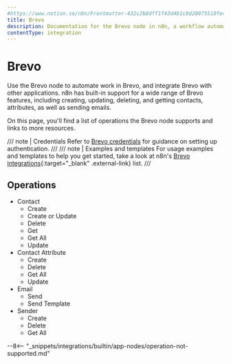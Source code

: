 ```yaml
---
#https://www.notion.so/n8n/Frontmatter-432c2b8dff1f43d4b1c8d20075510fe4
title: Brevo
description: Documentation for the Brevo node in n8n, a workflow automation platform. Includes details of operations and configuration, and links to examples and credentials information.
contentType: integration
---
```


# Brevo

Use the Brevo node to automate work in Brevo, and integrate Brevo with other applications. n8n has built-in support for a wide range of Brevo features, including creating, updating, deleting, and getting contacts, attributes, as well as sending emails. 

On this page, you'll find a list of operations the Brevo node supports and links to more resources.

/// note | Credentials
Refer to [Brevo credentials](/integrations/builtin/credentials/brevo/) for guidance on setting up authentication. 
///
/// note | Examples and templates
For usage examples and templates to help you get started, take a look at n8n's [Brevo integrations](https://n8n.io/integrations/brevo/){:target="_blank" .external-link} list.
///
## Operations

* Contact
    * Create
    * Create or Update
    * Delete
    * Get
    * Get All
    * Update
* Contact Attribute
    * Create
    * Delete
    * Get All
    * Update
* Email
    * Send
    * Send Template
* Sender
    * Create
    * Delete
    * Get All

--8<-- "_snippets/integrations/builtin/app-nodes/operation-not-supported.md"

